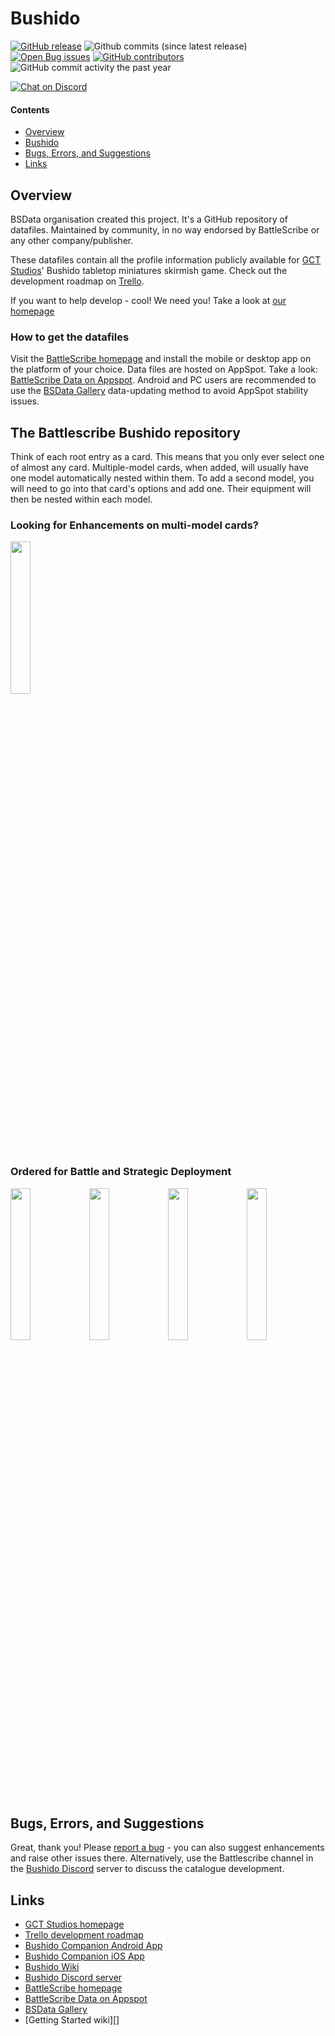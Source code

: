 Bushido
=======

[![GitHub release](https://img.shields.io/github/release/BSData/bushido.svg?style=flat-square)](https://github.com/BSData/bushido/releases/latest)
![Github commits (since latest release)](https://img.shields.io/github/commits-since/BSData/bushido/latest.svg?style=flat-square)
[![Open Bug issues](https://img.shields.io/github/issues/bsdata/bushido/bug.svg?style=flat-square&label=bugs)](https://github.com/BSData/bushido/issues?q=is%3Aissue+is%3Aopen+label%3Abug)
[![GitHub contributors](https://img.shields.io/github/contributors/BSData/bushido.svg?style=flat-square)](https://github.com/BSData/bushido/graphs/contributors)
![GitHub commit activity the past year](https://img.shields.io/github/commit-activity/y/BSData/bushido.svg?style=flat-square)

[![Chat on Discord](https://img.shields.io/discord/558412685981777922.svg?logo=discord&style=popout-square)](https://discord.gg/KqPVhds)

#### Contents ####

* [Overview][]
* [Bushido][]
* [Bugs, Errors, and Suggestions][]
* [Links][]

## Overview ##
[Overview]: #overview
BSData organisation created this project. It's a GitHub repository of datafiles.
Maintained by community, in no way endorsed by BattleScribe or any other company/publisher.

These datafiles contain all the profile information publicly available for [GCT Studios][]' Bushido tabletop miniatures skirmish game.
Check out the development roadmap on [Trello][].

If you want to help develop - cool! We need you! Take a look at [our homepage][BSData.net]

### How to get the datafiles ###
Visit the [BattleScribe homepage][BattleScribe] and install the mobile or desktop app on the platform of your choice.
Data files are hosted on AppSpot. Take a look: [BattleScribe Data on Appspot][].
Android and PC users are recommended to use the [BSData Gallery][] data-updating method to avoid AppSpot stability issues.

## The Battlescribe Bushido repository ##
[Bushido]: #bushido 
Think of each root entry as a card. This means that you only ever select one of almost any card. Multiple-model cards, when added, will usually have one model automatically nested within them. To add a second model, you will need to go into that card's options and add one. Their equipment will then be nested within each model.

### Looking for Enhancements on multi-model cards? ###
<img src="https://cdn.discordapp.com/attachments/697113940848672808/962391459196174336/IMG_20220409_173957.jpg" width="25%"/>

### Ordered for Battle and Strategic Deployment ###
<img src="https://media.discordapp.net/attachments/697113940848672808/999362996600061972/IMG_20220720_180849.jpg" width="25%"/><img src="https://media.discordapp.net/attachments/697113940848672808/999362996885266534/IMG_20220720_180908.jpg" width="25%"/><img src="https://media.discordapp.net/attachments/697113940848672808/999362997472464957/IMG_20220720_180931.jpg" width="25%"/><img src="https://media.discordapp.net/attachments/697113940848672808/999362997787054080/IMG_20220720_181039.jpg" width="25%"/>

## Bugs, Errors, and Suggestions ##
[Bugs, Errors, and Suggestions]: #bugs-errors-and-suggestions

Great, thank you! Please [report a bug][bug report] - you can also suggest enhancements and raise other issues there.
Alternatively, use the Battlescribe channel in the [Bushido Discord][] server to discuss the catalogue development.

## Links ##
[Links]: #links

* [GCT Studios homepage][GCT Studios]
* [Trello development roadmap][Trello]
* [Bushido Companion Android App][]
* [Bushido Companion iOS App][]
* [Bushido Wiki][]
* [Bushido Discord server][Bushido Discord]
* [BattleScribe homepage][BattleScribe]
* [BattleScribe Data on Appspot][]
* [BSData Gallery][]
* [Getting Started wiki][]

[GCT Studios]: http://gctstudios.com/
[Bushido Discord]: https://discord.gg/suSYCnnfmv
[Trello]: https://trello.com/b/lCoAntEk/bushido-battlescribe-repository

[Bushido Companion Android App]: https://play.google.com/store/apps/details?id=de.molkow.bushido
[Bushido Companion iOS App]: https://apps.apple.com/de/app/bushido-companion/id1582528969
[Bushido Wiki]: http://bushidothegame.wikidot.com/

[BSData Gallery]: https://github.com/BSData/wh40k/issues/1706
[bug report]: https://github.com/BSData/bushido/issues/new/choose
[BattleScribe]: http://www.battlescribe.net/
[BattleScribe Data on Appspot]: http://battlescribedata.appspot.com/#/repos
[BSData.net]: https://www.bsdata.net/
